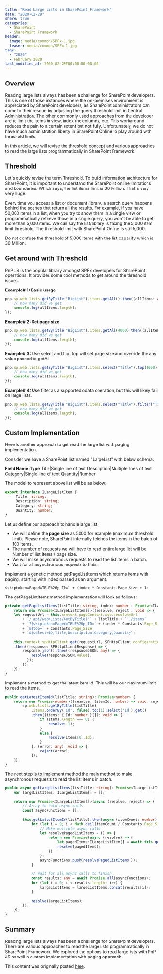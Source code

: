 ```yaml
---
title: "Read Large Lists in SharePoint Framework"
date: "2020-02-29"
share: true
categories:
  - SharePoint
  - SharePoint Framework
header:
  image: media/common/SPFx-1.jpg
  teaser: media/common/SPFx-1.jpg
tags:
  - "2020"
  - February 2020
last_modified_at: 2020-02-29T00:00:00-00:00
---
```


## Overview

Reading large lists always has been a challenge for SharePoint developers. This is one of those instances where the on-premises environment is appreciated by SharePoint developers, as SharePoint administrators can come to their rescue by adjusting the query threshold limit in Central Administration. The other commonly used approaches from the developer are to limit the items in view, index the columns, etc. This workaround reduces the pain to a certain extent but not fully. Unfortunately, we do not have much administration liberty in SharePoint Online to play around with threshold limits.

In this article, we will revise the threshold concept and various approaches to read the large lists programmatically in SharePoint Framework.


## Threshold

Let's quickly revise the term Threshold. To build information architecture for SharePoint, it is important to understand the SharePoint online limitations and boundaries. Which says, the list items limit is 30 Million. That's very very huge.

Every time you access a list or document library, a search query happens behind the scenes that return all the results. For example, if you have 50,000 items in a list, when you try to show them in a single view or programmatically retrieve those in a single query, you won't be able to get more than 5,000 items. We can say the list/library is facing the 5,000 item limit threshold. The threshold limit with SharePoint Online is still 5,000.

Do not confuse the threshold of 5,000 items with the list capacity which is 30 Million.


## Get around with Threshold

PnP JS is the popular library amongst SPFx developers for SharePoint operations. It provides some cool methods to get around the threshold issues.

**Example# 1: Basic usage**

```typescript
pnp.sp.web.lists.getByTitle("BigList").items.getAll().then((allItems: any[]) => {
    // how many did we get
    console.log(allItems.length);
});
```


**Example# 2: Set page size**

```typescript
pnp.sp.web.lists.getByTitle("BigList").items.getAll(4000).then((allItems: any[]) => {
    // how many did we get
    console.log(allItems.length);
});
```


**Example# 3:** Use select and top. top will set page size and override the any value passed to getAll

```typescript
pnp.sp.web.lists.getByTitle("BigList").items.select("Title").top(4000).getAll().then((allItems: any[]) => {
    // how many did we get
    console.log(allItems.length);
});
```


**Example# 4: U**se filter as a supported odata operation, but this will likely fail on large lists.

```typescript
pnp.sp.web.lists.getByTitle("BigList").items.select("Title").filter("Title eq 'Test'").getAll().then((allItems: any[]) => {
    // how many did we get
    console.log(allItems.length);
});
```


## Custom Implementation

Here is another approach to get read the large list with paging implementation.

Consider we have a SharePoint list named "LargeList" with below schema:

**Field Name**|**Type**
Title|Single line of text
Description|Multiple lines of text
Category|Single line of text
Quantity|Number


The model to represent above list will be as below:

```typescript
export interface ILargeListItem {  
     Title: string;  
     Description: string;  
     Category: string;  
     Quantity: number;  
}
```

Let us define our approach to handle large list:

- We will define the **page size** as 5000 for example (maximum threshold limit). Please note, SharePoint internally fetches the items in the batch of 100 items.
- The number of requests we will have to read entire large list will be: Number of list items / page size.
- We will make asynchronous requests to read the list items in batch.
- Wait for all asynchronous requests to finish

Implement a genetic method getPageListItems which returns items with paging, starting with index passed as an argument.

```
$skiptoken=Paged=TRUE%26p_ID=` + (index * Constants.Page_Size + 1)
```

The getPageListItems method implementation will look as follows:

```typescript
private getPageListItems(listTitle: string, index: number): Promise<ILargeListItem[]> {  
    return new Promise<ILargeListItem[]>((resolve, reject): void => {  
    let requestUrl = this.context.pageContext.web.absoluteUrl  
        + `/_api/web/Lists/GetByTitle('` + listTitle + `')/items`  
        + `?$skiptoken=Paged=TRUE%26p_ID=` + (index * Constants.Page_Size + 1)  
        + `&$top=` + Constants.Page_Size  
        + `&$select=ID,Title,Description,Category,Quantity`;  
  
    this.context.spHttpClient.get(requestUrl, SPHttpClient.configurations.v1)  
    .then((response: SPHttpClientResponse) => {  
        response.json().then((responseJSON: any) => {    
            resolve(responseJSON.value);    
          });    
        });  
    });   
}
```


Implement a method to get the latest item id. This will be our maximum limit to read the items.

```typescript
public getLatestItemId(listTitle: string): Promise<number> {  
    return new Promise<number>((resolve: (itemId: number) => void, reject: (error: any) => void): void => {  
        sp.web.lists.getByTitle(listTitle)  
            .items.orderBy('Id', false).top(1).select('Id').get()  
            .then((items: { Id: number }[]): void => {  
                if (items.length === 0) {  
                    resolve(-1);  
                }  
                else {  
                    resolve(items[0].Id);  
                }  
            }, (error: any): void => {  
                reject(error);  
            });  
    });  
}
```


The next step is to implement method the main method to make asynchronous requests to read the list items in batch.

```typescript
public async getLargeListItems(listTitle: string): Promise<ILargeListItem[]> {  
    var largeListItems: ILargeListItem[] = [];  
  
    return new Promise<ILargeListItem[]>(async (resolve, reject) => {  
        // Array to hold async calls  
        const asyncFunctions = [];  
  
        this.getLatestItemId(listTitle).then(async (itemCount: number) => {  
            for (let i = 0; i < Math.ceil(itemCount / Constants.Page_Size); i++) {  
                // Make multiple async calls  
                let resolvePagedListItems = () => {  
                    return new Promise(async (resolve) => {  
                        let pagedItems:ILargeListItem[] = await this.getPageListItems(listTitle, i);  
                        resolve(pagedItems);  
                    })  
                };  
                asyncFunctions.push(resolvePagedListItems());  
            }  
  
            // Wait for all async calls to finish  
            const results: any = await Promise.all(asyncFunctions);  
            for (let i = 0; i < results.length; i++) {  
                largeListItems = largeListItems.concat(results[i]);  
            }  
  
            resolve(largeListItems);  
        });  
    });  
}
```


## Summary

Reading large lists always has been a challenge for SharePoint developers. There are various approaches to read the large lists programmatically in SharePoint Framework. We explored the options to read large lists with PnP JS as well a custom implementation with paging approach.

This content was originally posted [here](https://www.c-sharpcorner.com/article/read-large-lists-in-sharepoint-framework/).
